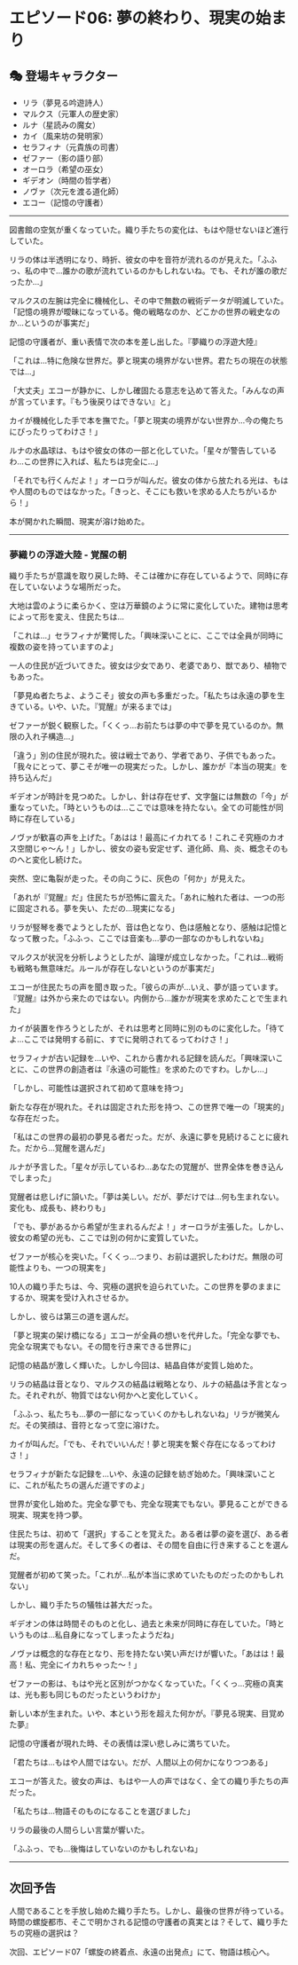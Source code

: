 # エピソード06: 夢の終わり、現実の始まり

## 🎭 登場キャラクター
- リラ（夢見る吟遊詩人）
- マルクス（元軍人の歴史家）
- ルナ（星読みの魔女）
- カイ（風来坊の発明家）
- セラフィナ（元貴族の司書）
- ゼファー（影の語り部）
- オーロラ（希望の巫女）
- ギデオン（時間の哲学者）
- ノヴァ（次元を渡る道化師）
- エコー（記憶の守護者）

---

図書館の空気が重くなっていた。織り手たちの変化は、もはや隠せないほど進行していた。

リラの体は半透明になり、時折、彼女の中を音符が流れるのが見えた。「ふふっ、私の中で...誰かの歌が流れているのかもしれないね。でも、それが誰の歌だったか...」

マルクスの左腕は完全に機械化し、その中で無数の戦術データが明滅していた。「記憶の境界が曖昧になっている。俺の戦略なのか、どこかの世界の戦史なのか...というのが事実だ」

記憶の守護者が、重い表情で次の本を差し出した。『夢織りの浮遊大陸』

「これは...特に危険な世界だ。夢と現実の境界がない世界。君たちの現在の状態では...」

「大丈夫」エコーが静かに、しかし確固たる意志を込めて答えた。「みんなの声が言っています。『もう後戻りはできない』と」

カイが機械化した手で本を撫でた。「夢と現実の境界がない世界か...今の俺たちにぴったりってわけさ！」

ルナの水晶球は、もはや彼女の体の一部と化していた。「星々が警告しているわ...この世界に入れば、私たちは完全に...」

「それでも行くんだよ！」オーロラが叫んだ。彼女の体から放たれる光は、もはや人間のものではなかった。「きっと、そこにも救いを求める人たちがいるから！」

本が開かれた瞬間、現実が溶け始めた。

---

### 夢織りの浮遊大陸 - 覚醒の朝

織り手たちが意識を取り戻した時、そこは確かに存在しているようで、同時に存在していないような場所だった。

大地は雲のように柔らかく、空は万華鏡のように常に変化していた。建物は思考によって形を変え、住民たちは...

「これは...」セラフィナが驚愕した。「興味深いことに、ここでは全員が同時に複数の姿を持っていますのよ」

一人の住民が近づいてきた。彼女は少女であり、老婆であり、獣であり、植物でもあった。

「夢見ぬ者たちよ、ようこそ」彼女の声も多重だった。「私たちは永遠の夢を生きている。いや、いた。『覚醒』が来るまでは」

ゼファーが鋭く観察した。「くくっ...お前たちは夢の中で夢を見ているのか。無限の入れ子構造...」

「違う」別の住民が現れた。彼は戦士であり、学者であり、子供でもあった。「我々にとって、夢こそが唯一の現実だった。しかし、誰かが『本当の現実』を持ち込んだ」

ギデオンが時計を見つめた。しかし、針は存在せず、文字盤には無数の「今」が重なっていた。「時というものは...ここでは意味を持たない。全ての可能性が同時に存在している」

ノヴァが歓喜の声を上げた。「あはは！最高にイカれてる！これこそ究極のカオス空間じゃ〜ん！」しかし、彼女の姿も安定せず、道化師、鳥、炎、概念そのものへと変化し続けた。

突然、空に亀裂が走った。その向こうに、灰色の「何か」が見えた。

「あれが『覚醒』だ」住民たちが恐怖に震えた。「あれに触れた者は、一つの形に固定される。夢を失い、ただの...現実になる」

リラが竪琴を奏でようとしたが、音は色となり、色は感触となり、感触は記憶となって散った。「ふふっ、ここでは音楽も...夢の一部なのかもしれないね」

マルクスが状況を分析しようとしたが、論理が成立しなかった。「これは...戦術も戦略も無意味だ。ルールが存在しないというのが事実だ」

エコーが住民たちの声を聞き取った。「彼らの声が...いえ、夢が語っています。『覚醒』は外から来たのではない。内側から...誰かが現実を求めたことで生まれた」

カイが装置を作ろうとしたが、それは思考と同時に別のものに変化した。「待てよ...ここでは発明する前に、すでに発明されてるってわけさ！」

セラフィナが古い記録を...いや、これから書かれる記録を読んだ。「興味深いことに、この世界の創造者は『永遠の可能性』を求めたのですわ。しかし...」

「しかし、可能性は選択されて初めて意味を持つ」

新たな存在が現れた。それは固定された形を持つ、この世界で唯一の「現実的」な存在だった。

「私はこの世界の最初の夢見る者だった。だが、永遠に夢を見続けることに疲れた。だから...覚醒を選んだ」

ルナが予言した。「星々が示しているわ...あなたの覚醒が、世界全体を巻き込んでしまった」

覚醒者は悲しげに頷いた。「夢は美しい。だが、夢だけでは...何も生まれない。変化も、成長も、終わりも」

「でも、夢があるから希望が生まれるんだよ！」オーロラが主張した。しかし、彼女の希望の光も、ここでは別の何かに変質していた。

ゼファーが核心を突いた。「くくっ...つまり、お前は選択したわけだ。無限の可能性よりも、一つの現実を」

10人の織り手たちは、今、究極の選択を迫られていた。この世界を夢のままにするか、現実を受け入れさせるか。

しかし、彼らは第三の道を選んだ。

「夢と現実の架け橋になる」エコーが全員の想いを代弁した。「完全な夢でも、完全な現実でもない。その間を行き来できる世界に」

記憶の結晶が激しく輝いた。しかし今回は、結晶自体が変質し始めた。

リラの結晶は音となり、マルクスの結晶は戦略となり、ルナの結晶は予言となった。それぞれが、物質ではない何かへと変化していく。

「ふふっ、私たちも...夢の一部になっていくのかもしれないね」リラが微笑んだ。その笑顔は、音符となって空に溶けた。

カイが叫んだ。「でも、それでいいんだ！夢と現実を繋ぐ存在になるってわけさ！」

セラフィナが新たな記録を...いや、永遠の記録を紡ぎ始めた。「興味深いことに、これが私たちの選んだ道ですのよ」

世界が変化し始めた。完全な夢でも、完全な現実でもない。夢見ることができる現実、現実を持つ夢。

住民たちは、初めて「選択」することを覚えた。ある者は夢の姿を選び、ある者は現実の形を選んだ。そして多くの者は、その間を自由に行き来することを選んだ。

覚醒者が初めて笑った。「これが...私が本当に求めていたものだったのかもしれない」

しかし、織り手たちの犠牲は甚大だった。

ギデオンの体は時間そのものと化し、過去と未来が同時に存在していた。「時というものは...私自身になってしまったようだね」

ノヴァは概念的な存在となり、形を持たない笑い声だけが響いた。「あはは！最高！私、完全にイカれちゃった〜！」

ゼファーの影は、もはや光と区別がつかなくなっていた。「くくっ...究極の真実は、光も影も同じものだったというわけか」

新しい本が生まれた。いや、本という形を超えた何かが。『夢見る現実、目覚めた夢』

記憶の守護者が現れた時、その表情は深い悲しみに満ちていた。

「君たちは...もはや人間ではない。だが、人間以上の何かになりつつある」

エコーが答えた。彼女の声は、もはや一人の声ではなく、全ての織り手たちの声だった。

「私たちは...物語そのものになることを選びました」

リラの最後の人間らしい言葉が響いた。

「ふふっ、でも...後悔はしていないのかもしれないね」

---

## 次回予告

人間であることを手放し始めた織り手たち。しかし、最後の世界が待っている。時間の螺旋都市、そこで明かされる記憶の守護者の真実とは？そして、織り手たちの究極の選択は？

次回、エピソード07「螺旋の終着点、永遠の出発点」にて、物語は核心へ。